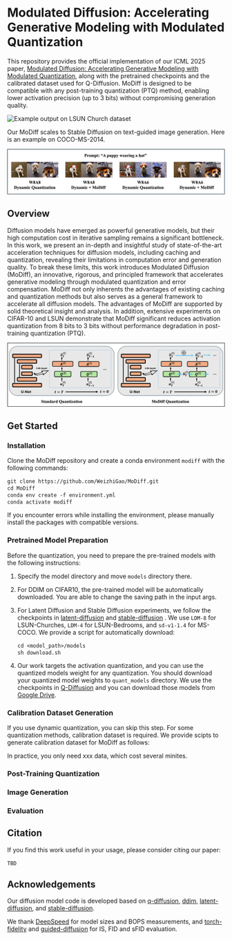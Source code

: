 # Modulated Diffusion: Accelerating Generative Modeling with Modulated Quantization

This repository provides the official implementation of our ICML 2025 paper, [Modulated Diffusion: Accelerating Generative Modeling with Modulated Quantization](https://icml.cc/virtual/2025/poster/43551), along with the pretrained checkpoints and the calibrated dataset used for Q-Diffusion. MoDiff is designed to be compatible with any post-training quantization (PTQ) method, enabling lower activation precision (up to 3 bits) without compromising generation quality.

![Example output on LSUN Church dataset](assets/example_church.png)

Our MoDiff scales to Stable Diffusion on text-guided image generation. Here is an example on COCO-MS-2014.

![Example output on MS-COCO dataset](assets/example_coco.png)

## Overview
Diffusion models have emerged as powerful generative models, but their high computation cost in iterative sampling remains a significant bottleneck. In this work, we present an in-depth and insightful study of state-of-the-art acceleration techniques for diffusion models, including caching and quantization, revealing their limitations in computation error and generation quality. To break these limits, this work introduces Modulated Diffusion (MoDiff), an innovative, rigorous, and principled framework that accelerates generative modeling through modulated quantization and error compensation. MoDiff not only inherents the advantages of existing caching and quantization methods but also serves as a general framework to accelerate all diffusion models. The advantages of MoDiff are supported by solid theoretical insight and analysis. In addition, extensive experiments on CIFAR-10 and LSUN demonstrate that MoDiff significant reduces activation quantization from 8 bits to 3 bits without performance degradation in post-training quantization (PTQ).

![Method illustration](assets/modiff.png)

## Get Started

### Installation
Clone the MoDiff repository and create a conda environment ` modiff ` with the following commands:

```
git clone https://github.com/WeizhiGao/MoDiff.git
cd MoDiff
conda env create -f environment.yml
conda activate modiff
```

If you encounter errors while installing the environment, please manually install the packages with compatible versions.

### Pretrained Model Preparation
Before the quantization, you need to prepare the pre-trained models with the following instructions:

1. Specify the model directory and move ` models ` directory there.

2. For DDIM on CIFAR10, the pre-trained model will be automatically downloaded. You are able to change the saving path in the input args.

3. For Latent Diffusion and Stable Diffusion experiments, we follow the checkpoints in [latent-diffusion](https://github.com/CompVis/latent-diffusion#model-zoo) and [stable-diffusion](https://github.com/CompVis/stable-diffusion#weights) . We use ` LDM-8 ` for LSUN-Churches, ` LDM-4 ` for LSUN-Bedrooms, and ` sd-v1-1.4 ` for MS-COCO. We provide a script for automatically download:
    ```
    cd <model_path>/models
    sh download.sh
    ```

4. Our work targets the activation quantization, and you can use the quantized models weight for any quantization. You should download your quantized model weights to ` quant_models ` directory. We use the checkpoints in [Q-Diffusion](https://github.com/Xiuyu-Li/q-diffusion) and you can download those models from [Google Drive](https://drive.google.com/drive/folders/1ImRbmAvzCsU6AOaXbIeI7-4Gu2_Scc-X).

### Calibration Dataset Generation
If you use dynamic quantization, you can skip this step. For some quantization methods, calibration dataset is required. We provide scipts to generate calibration dataset for MoDiff as follows:

In practice, you only need xxx data, which cost several minites.

### Post-Training Quantization

### Image Generation

### Evaluation

## Citation
If you find this work useful in your usage, please consider citing our paper:
```
TBD
```

## Acknowledgements
Our diffusion model code is developed based on [q-diffusion](https://github.com/Xiuyu-Li/q-diffusion), [ddim](https://github.com/ermongroup/ddim), [latent-diffusion](https://github.com/CompVis/latent-diffusion), and [stable-diffusion](https://github.com/CompVis/latent-diffusion).

We thank [DeepSpeed](https://github.com/microsoft/DeepSpeed) for model sizes and BOPS measurements, and [torch-fidelity](https://github.com/toshas/torch-fidelity) and [guided-diffusion](https://github.com/openai/guided-diffusion) for IS, FID and sFID evaluation.


<!-- ## Checkpoints Downloading
- Download the corresponding pretrained models in https://ommer-lab.com/files/latent-diffusion, and put them into the corresponding folder in ```models/ldm/*```
- Download the quantized checkpoints in Q-Diffusion in https://drive.google.com/drive/folders/1ImRbmAvzCsU6AOaXbIeI7-4Gu2_Scc-X to ```quantized_models```

## Reproduce
To run the experiments with dynamic quantization, please use the following command:
```
python scripts/sample_diffusion_ddim.py --config configs/cifar10.yml --use_pretrained --timesteps 100 --eta 0 --skip_type quad --ptq --weight_bit 4 --quant_mode qdiff --quant_act --act_bit 8 --a_sym --split --resume -l log/data/w4a8 --cali_ckpt quantized_models/cifar_w4a8_ckpt.pth --rt --ds --warm 
```

To run the experiments with Q-diff, please first generate calibration dataset with the following command:
```
python scripts/sample_diffusion_ddim.py --config configs/cifar10.yml --use_pretrained --timesteps 100 --eta 0 --skip_type quad --generate --residual -l logs/cifar10/test --cali_n 2048 --cali_st 20
```

Then run the code to calibarte the model and generate images with the following command:
```
CUDA_VISIBLE_DEVICES=1 python scripts/sample_diffusion_ddim.py --config configs/cifar10.yml --use_pretrained --timesteps 100 --eta 0 --skip_type quad --ptq --weight_bit 4 --quant_mode qdiff --cali_st 20 --cali_batch_size 32 --cali_n 256 --quant_act --act_bit 8 --a_sym --split --cali_data_path logs/cifar10/test/samples/cali_data.pt  -l logs/qdiff/w4a8  --cali_ckpt quantized_models/cifar_w4a8_ckpt.pth --resume_w --ds --warm
``` 